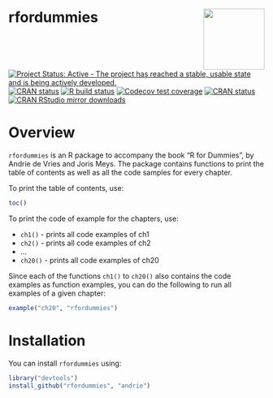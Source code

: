 
<!-- README.md is generated from README.Rmd. Please edit that file -->

# rfordummies <img src="man/figures/logo.png" align="right" width="120" />

<!-- badges: start -->

[![Project Status: Active - The project has reached a stable, usable
state and is being actively
developed.](https://www.repostatus.org/badges/latest/active.svg)](https://www.repostatus.org/#active)
[![CRAN
status](https://www.r-pkg.org/badges/version/rfordummies)](https://cran.r-project.org/package=rfordummies)
[![R build
status](https://github.com/rfordummies/rfordummies/workflows/R-CMD-check/badge.svg)](https://github.com/rfordummies/rfordummies/actions)
[![Codecov test
coverage](https://codecov.io/gh/rfordummies/rfordummies/branch/master/graph/badge.svg)](https://app.codecov.io/gh/rfordummies/rfordummies?branch=master)
[![CRAN
status](https://www.r-pkg.org/badges/version/rfordummies)](https://CRAN.R-project.org/package=rfordummies)
[![CRAN RStudio mirror
downloads](https://cranlogs.r-pkg.org/badges/last-month/rfordummies?color=blue)](https://r-pkg.org/pkg/rfordummies)
<!-- badges: end -->

# Overview

`rfordummies` is an R package to accompany the book “R for Dummies”, by
Andrie de Vries and Joris Meys. The package contains functions to print
the table of contents as well as all the code samples for every chapter.

To print the table of contents, use:

``` r
toc()
```

To print the code of example for the chapters, use:

-   `ch1()` - prints all code examples of ch1
-   `ch2()` - prints all code examples of ch2
-   …
-   `ch20()` - prints all code examples of ch20

Since each of the functions `ch1()` to `ch20()` also contains the code
examples as function examples, you can do the following to run all
examples of a given chapter:

``` r
example("ch20", "rfordummies")
```

# Installation

You can install `rfordummies` using:

``` r
library("devtools")
install_github("rfordummies", "andrie")
```
